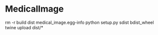 # MedicalImage

rm -r build dist medical_image.egg-info
python setup.py sdist bdist_wheel
twine upload dist/*
